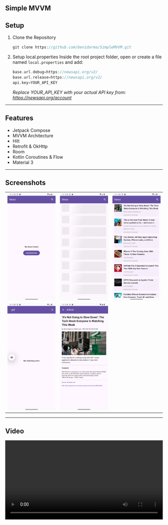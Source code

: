 Simple MVVM
---
## Setup
1. Clone the Repository
   ```gradle
   git clone https://github.com/benidarma/SimpleMVVM.git
   ```
2. Setup local.properties
   Inside the root project folder, open or create a file named `local.properties` and add:
   ```gradle
   base.url.debug=https://newsapi.org/v2/
   base.url.release=https://newsapi.org/v2/
   api.key=YOUR_API_KEY
   ```
   *Replace YOUR_API_KEY with your actual API key from:*
   *https://newsapi.org/account*
---
## Features
- Jetpack Compose
- MVVM Architecture
- Hilt
- Retrofit & OkHttp
- Room
- Kotlin Coroutines & Flow
- Material 3
---
## Screenshots
| | | |
|:-------------------------:|:-------------------------:|:-------------------------:|
| <img src="media/img.png" width="200"> | <img src="media/img_1.png" width="200"> | <img src="media/img_2.png" width="200"> |
| <img src="media/img_3.png" width="200"> | <img src="media/img_4.png" width="200"> | |	
---
## Video
<video controls width="100%"> <source src="media/screen_recording.webm" type="video/webm"> Your browser does not support the video tag. </video>